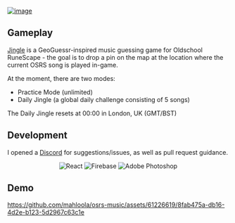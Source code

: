 [![image](https://github.com/mahloola/osrs-music/assets/61226619/e95fd1f5-263e-47db-aee6-e96da23bffa0)](https://jingle.rs)

## Gameplay

[Jingle](https://jingle.rs) is a GeoGuessr-inspired music guessing game for Oldschool RuneScape - the goal is to drop a pin on the map at the location where the current OSRS song is played in-game.

At the moment, there are two modes:

- Practice Mode (unlimited)
- Daily Jingle (a global daily challenge consisting of 5 songs)

The Daily Jingle resets at 00:00 in London, UK (GMT/BST)

## Development

I opened a [Discord](https://discord.gg/AR2FDmWggU) for suggestions/issues, as well as pull request guidance.

<center>
  
![React](https://img.shields.io/badge/react-%2320232a.svg?style=for-the-badge&logo=react&logoColor=%2361DAFB)
![Firebase](https://img.shields.io/badge/firebase-a08021?style=for-the-badge&logo=firebase&logoColor=ffcd34)
![Adobe Photoshop](https://img.shields.io/badge/adobe%20photoshop-%2331A8FF.svg?style=for-the-badge&logo=adobe%20photoshop&logoColor=white)

</center>

## Demo

https://github.com/mahloola/osrs-music/assets/61226619/8fab475a-db16-4d2e-b123-5d2967c63c1e
